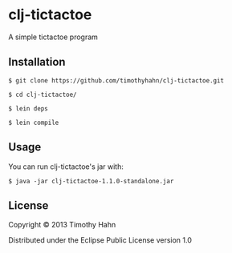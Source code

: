 # clj-tictactoe

A simple tictactoe program

## Installation

```
$ git clone https://github.com/timothyhahn/clj-tictactoe.git

$ cd clj-tictactoe/

$ lein deps

$ lein compile
```

## Usage

You can run clj-tictactoe's jar with:

```
$ java -jar clj-tictactoe-1.1.0-standalone.jar
```

## License

Copyright © 2013 Timothy Hahn

Distributed under the Eclipse Public License version 1.0 
